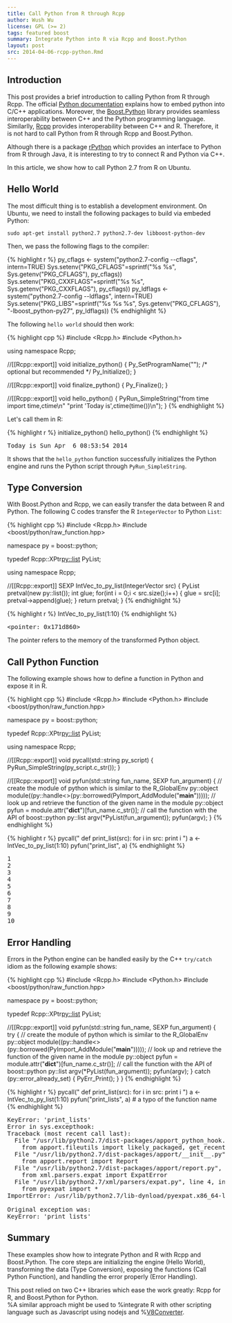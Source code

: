 ```yaml
---
title: Call Python from R through Rcpp
author: Wush Wu
license: GPL (>= 2)
tags: featured boost 
summary: Integrate Python into R via Rcpp and Boost.Python
layout: post
src: 2014-04-06-rcpp-python.Rmd
---
```





## Introduction

This post provides a brief introduction to calling Python from R through Rcpp. The
official [Python documentation](https://docs.python.org/2/extending/embedding.html) explains how to
embed python into C/C++ applications. Moreover, the
[Boost.Python](http://www.boost.org/doc/libs/1_55_0/libs/python/doc/) library
provides seamless interoperability between C++ and the Python programming
language. Similarlly, [Rcpp](http://www.rcpp.org) provides interoperability between C++ and
R. Therefore, it is not hard to call Python from R through Rcpp and Boost.Python.

Although there is a package
[rPython](http://cran.r-project.org/package=rPython) which provides an
interface to Python from R through Java, it is interesting to try to connect
R and Python via C++.

In this article, we show how to call Python 2.7 from R on Ubuntu. 


## Hello World

The most difficult thing is to establish a development environment. On Ubuntu,
we need to install the following packages to build via embeded Python:

```
sudo apt-get install python2.7 python2.7-dev libboost-python-dev
```

Then, we pass the following flags to the compiler:


{% highlight r %}
py_cflags <- system("python2.7-config --cflags", intern=TRUE)
Sys.setenv("PKG_CFLAGS"=sprintf("%s %s", Sys.getenv("PKG_CFLAGS"), py_cflags))
Sys.setenv("PKG_CXXFLAGS"=sprintf("%s %s", Sys.getenv("PKG_CXXFLAGS"), py_cflags))
py_ldflags <- system("python2.7-config --ldflags", intern=TRUE)
Sys.setenv("PKG_LIBS"=sprintf("%s %s %s", Sys.getenv("PKG_CFLAGS"), "-lboost_python-py27", py_ldflags))
{% endhighlight %}


The following `hello world` should then work:


{% highlight cpp %}
#include <Rcpp.h>
#include <Python.h>

using namespace Rcpp;

//[[Rcpp::export]]
void initialize_python() {
    Py_SetProgramName("");  /* optional but recommended */
    Py_Initialize();
}

//[[Rcpp::export]]
void finalize_python() {
    Py_Finalize();
}

//[[Rcpp::export]]
void hello_python() {
    PyRun_SimpleString("from time import time,ctime\n"
                       "print 'Today is',ctime(time())\n");
}
{% endhighlight %}








Let's call them in R:


{% highlight r %}
initialize_python()
hello_python()
{% endhighlight %}



<pre class="output">
Today is Sun Apr  6 08:53:54 2014
</pre>


It shows that the `hello_python` function successfully initializes the Python
engine and runs the Python script through `PyRun_SimpleString`.

## Type Conversion

With Boost.Python and Rcpp, we can easily transfer the data between R and
Python. The following C codes transfer the R `IntegerVector` to Python
`List`:


{% highlight cpp %}
#include <Rcpp.h>
#include <boost/python/raw_function.hpp>

namespace py = boost::python;

typedef Rcpp::XPtr<py::list> PyList;

using namespace Rcpp;

//[[Rcpp::export]]
SEXP IntVec_to_py_list(IntegerVector src) {
    PyList pretval(new py::list());
    int glue;
    for(int i = 0;i < src.size();i++) {
        glue = src[i];
        pretval->append(glue);
    }
    return pretval;
}
{% endhighlight %}



{% highlight r %}
IntVec_to_py_list(1:10)
{% endhighlight %}



<pre class="output">
&lt;pointer: 0x171d860&gt;
</pre>


The pointer refers to the memory of the transformed Python object.

## Call Python Function

The following example shows how to define a function in Python and expose it in R.


{% highlight cpp %}
#include <Rcpp.h>
#include <Python.h>
#include <boost/python/raw_function.hpp>

namespace py = boost::python;

typedef Rcpp::XPtr<py::list> PyList;

using namespace Rcpp;

//[[Rcpp::export]]
void pycall(std::string py_script) {
    PyRun_SimpleString(py_script.c_str());
}

//[[Rcpp::export]]
void pyfun(std::string fun_name, SEXP fun_argument) {
    // create the module of python which is similar to the R_GlobalEnv
    py::object module((py::handle<>(py::borrowed(PyImport_AddModule("__main__")))));
    // look up and retrieve the function of the given name in the module
    py::object pyfun = module.attr("__dict__")[fun_name.c_str()];
    // call the function with the API of boost::python
    py::list argv(*PyList(fun_argument));
    pyfun(argv);
}
{% endhighlight %}



{% highlight r %}
pycall("
def print_list(src):
    for i in src:
        print i
")
a <- IntVec_to_py_list(1:10)
pyfun("print_list", a)
{% endhighlight %}



<pre class="output">
1
2
3
4
5
6
7
8
9
10
</pre>


## Error Handling

Errors in the Python engine can be handled easily by the C++ `try/catch`
idiom as the following example shows:


{% highlight cpp %}
#include <Rcpp.h>
#include <Python.h>
#include <boost/python/raw_function.hpp>

namespace py = boost::python;

typedef Rcpp::XPtr<py::list> PyList;

//[[Rcpp::export]]
void pyfun(std::string fun_name, SEXP fun_argument) {
    try {
        // create the module of python which is similar to the R_GlobalEnv
        py::object module((py::handle<>(py::borrowed(PyImport_AddModule("__main__")))));
        // look up and retrieve the function of the given name in the module
        py::object pyfun = module.attr("__dict__")[fun_name.c_str()];
        // call the function with the API of boost::python
        py::list argv(*PyList(fun_argument));
        pyfun(argv);
    }
    catch (py::error_already_set) {
        PyErr_Print();
    }
}
{% endhighlight %}



{% highlight r %}
pycall("
def print_list(src):
    for i in src:
        print i
")
a <- IntVec_to_py_list(1:10)
pyfun("print_lists", a) # a typo of the function name
{% endhighlight %}



<pre class="output">
KeyError: 'print_lists'
Error in sys.excepthook:
Traceback (most recent call last):
  File &quot;/usr/lib/python2.7/dist-packages/apport_python_hook.py&quot;, line 64, in apport_excepthook
    from apport.fileutils import likely_packaged, get_recent_crashes
  File &quot;/usr/lib/python2.7/dist-packages/apport/__init__.py&quot;, line 5, in &lt;module&gt;
    from apport.report import Report
  File &quot;/usr/lib/python2.7/dist-packages/apport/report.py&quot;, line 16, in &lt;module&gt;
    from xml.parsers.expat import ExpatError
  File &quot;/usr/lib/python2.7/xml/parsers/expat.py&quot;, line 4, in &lt;module&gt;
    from pyexpat import *
ImportError: /usr/lib/python2.7/lib-dynload/pyexpat.x86_64-linux-gnu.so: undefined symbol: _Py_ZeroStruct

Original exception was:
KeyError: 'print_lists'
</pre>


## Summary

These examples show how to integrate Python and R with Rcpp and Boost.Python.
The core steps are initializing the engine (Hello World), transforming the
data (Type Conversion), exposing the functions (Call Python Function), and
handling the error properly (Error Handling).

This post relied on two C++ libraries which ease the work greatly: Rcpp for
R, and Boost.Python for Python.  
%A similar approach might be used to
%integrate R with other scripting language such as Javascript using nodejs and
%[V8Converter](https://code.google.com/p/v8-juice/).
